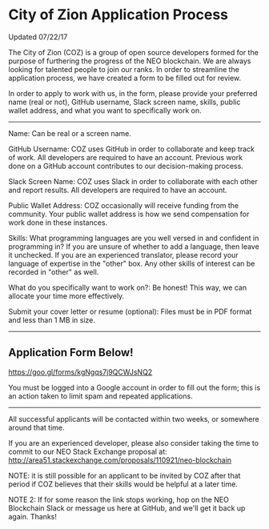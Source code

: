 # City of Zion Application Process
Updated 07/22/17

The City of Zion (COZ) is a group of open source developers formed for the purpose of furthering the progress of the NEO blockchain. We are always looking for talented people to join our ranks. In order to streamline the application process, we have created a form to be filled out for review. 

In order to apply to work with us, in the form, please provide your preferred name (real or not), GitHub username, Slack screen name, skills, public wallet address, and what you want to specifically work on.

-------------------------------------------------------------------------------------------------------------------------------

Name: Can be real or a screen name. 

GitHub Username: COZ uses GitHub in order to collaborate and keep track of work. All developers are required to have an account. Previous work done on a GitHub account contributes to our decision-making process.

Slack Screen Name: COZ uses Slack in order to collaborate with each other and report results. All developers are required to have an account.

Public Wallet Address: COZ occasionally will receive funding from the community. Your public wallet address is how we send compensation for work done in these instances.

Skills: What programming languages are you well versed in and confident in programming in? If you are unsure of whether to add a language, then leave it unchecked. If you are an experienced translator, please record your language of expertise in the "other" box. Any other skills of interest can be recorded in "other" as well.

What do you specifically want to work on?: Be honest! This way, we can allocate your time more effectively. 

Submit your cover letter or resume (optional): Files must be in PDF format and less than 1 MB in size.

-------------------------------------------------------------------------------------------------------------------------------

## Application Form Below!

https://goo.gl/forms/kgNgqs7j9QCWJsNQ2

You must be logged into a Google account in order to fill out the form; this is an action taken to limit spam and repeated applications.

-------------------------------------------------------------------------------------------------------------------------------

All successful applicants will be contacted within two weeks, or somewhere around that time. 

If you are an experienced developer, please also consider taking the time to commit to our NEO Stack Exchange proposal at: http://area51.stackexchange.com/proposals/110921/neo-blockchain

NOTE: it is still possible for an applicant to be invited by COZ after that period if COZ believes that their skills would be helpful at a later time.

NOTE 2: If for some reason the link stops working, hop on the NEO Blockchain Slack or message us here at GitHub, and we'll get it back up again. Thanks!
